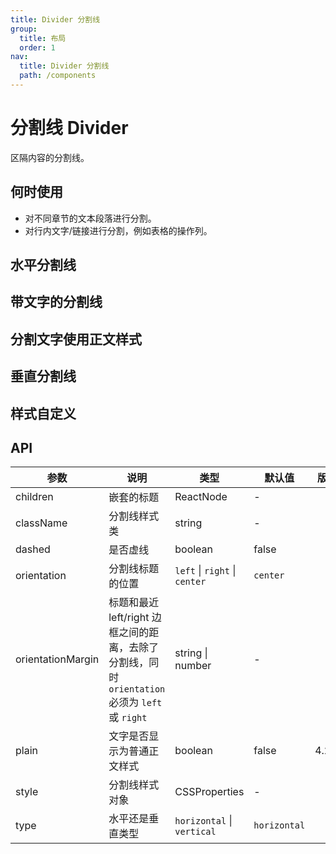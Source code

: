 ```yaml
---
title: Divider 分割线
group:
  title: 布局
  order: 1
nav:
  title: Divider 分割线
  path: /components
---
```


# 分割线 Divider

区隔内容的分割线。

## 何时使用

- 对不同章节的文本段落进行分割。
- 对行内文字/链接进行分割，例如表格的操作列。

## 水平分割线

<code src="./demos/horizontal.tsx"></code>

## 带文字的分割线

<code src="./demos/with-text.tsx"></code>

## 分割文字使用正文样式

<code src="./demos/plain.tsx"></code>

## 垂直分割线

<code src="./demos/vertical.tsx"></code>

## 样式自定义

<code src="./demos/customize-style.tsx"></code>

## API

| 参数              | 说明                                                                                            | 类型                          | 默认值       | 版本  |
| ----------------- | ----------------------------------------------------------------------------------------------- | ----------------------------- | ------------ | ----- |
| children          | 嵌套的标题                                                                                      | ReactNode                     | -            |       |
| className         | 分割线样式类                                                                                    | string                        | -            |       |
| dashed            | 是否虚线                                                                                        | boolean                       | false        |       |
| orientation       | 分割线标题的位置                                                                                | `left` \| `right` \| `center` | `center`     |       |
| orientationMargin | 标题和最近 left/right 边框之间的距离，去除了分割线，同时 `orientation` 必须为 `left` 或 `right` | string \| number              | -            |       |
| plain             | 文字是否显示为普通正文样式                                                                      | boolean                       | false        | 4.2.0 |
| style             | 分割线样式对象                                                                                  | CSSProperties                 | -            |       |
| type              | 水平还是垂直类型                                                                                | `horizontal` \| `vertical`    | `horizontal` |       |
